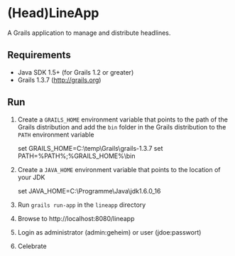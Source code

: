 (Head)LineApp
=============

A Grails application to manage and distribute headlines.


Requirements
------------
* Java SDK 1.5+ (for Grails 1.2 or greater)
* Grails 1.3.7 (http://grails.org)


Run
---

1. Create a `GRAILS_HOME` environment variable that points to the path of the Grails distribution and add the `bin` folder in the Grails distribution to the `PATH` environment variable

    set GRAILS_HOME=C:\temp\Grails\grails-1.3.7
    set PATH=%PATH%;%GRAILS_HOME%\bin

2. Create a `JAVA_HOME` environment variable that points to the location of your JDK

    set JAVA_HOME=C:\Programme\Java\jdk1.6.0_16

3. Run `grails run-app` in the `lineapp` directory

4. Browse to http://localhost:8080/lineapp

5. Login as administrator (admin:geheim) or user (jdoe:passwort)

6. Celebrate
